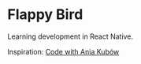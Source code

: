 # Flappy Bird

Learning development in React Native. 

Inspiration: [Code with Ania Kubów](https://www.youtube.com/watch?v=dhpjjAxKbHE)
